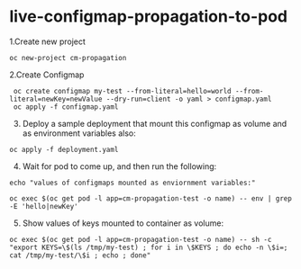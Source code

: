 # live-configmap-propagation-to-pod

1.Create new project
```shell
oc new-project cm-propagation
```

2.Create Configmap
```shell
 oc create configmap my-test --from-literal=hello=world --from-literal=newKey=newValue --dry-run=client -o yaml > configmap.yaml
 oc apply -f configmap.yaml
```

3. Deploy a sample deployment that mount this configmap as volume and as environment variables also:
```shell
oc apply -f deployment.yaml
```

4. Wait for pod to come up, and then run the following:
```shell
echo "values of configmaps mounted as enviornment variables:"

oc exec $(oc get pod -l app=cm-propagation-test -o name) -- env | grep -E 'hello|newKey'

```

5. Show values of keys mounted to container as volume:
```shell
oc exec $(oc get pod -l app=cm-propagation-test -o name) -- sh -c "export KEYS=\$(ls /tmp/my-test) ; for i in \$KEYS ; do echo -n \$i=; cat /tmp/my-test/\$i ; echo ; done"
```


